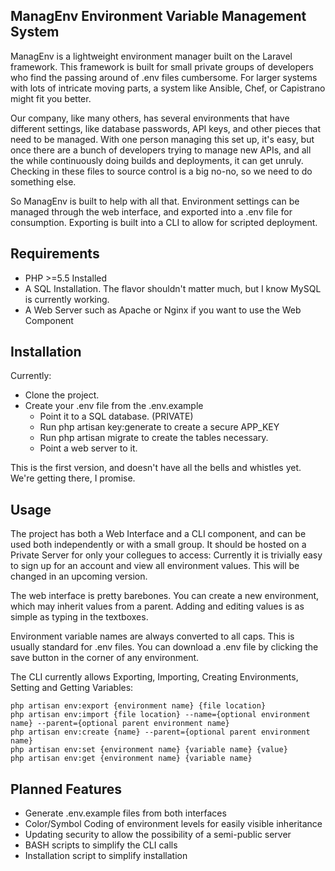 ## ManagEnv Environment Variable Management System

ManagEnv is a lightweight environment manager built on the Laravel framework. This framework is built for small private groups of 
developers who find the passing around of .env files cumbersome. For larger systems with lots of intricate moving parts, a system 
like Ansible, Chef, or Capistrano might fit you better. 

Our company, like many others, has several environments that have different settings, like database passwords, API keys, and other 
pieces that need to be managed. With one person managing this set up, it's easy, but once there are a bunch of developers trying 
to manage new APIs, and all the while continuously doing builds and deployments, it can get unruly. Checking in these files to 
source control is a big no-no, so we need to do something else.

So ManagEnv is built to help with all that. Environment settings can be managed through the web interface, and exported into a 
.env file for consumption. Exporting is built into a CLI to allow for scripted deployment.

## Requirements

* PHP >=5.5 Installed
* A SQL Installation. The flavor shouldn't matter much, but I know MySQL is currently working.
* A Web Server such as Apache or Nginx if you want to use the Web Component

## Installation

Currently: 

* Clone the project. 
* Create your .env file from the .env.example
    * Point it to a SQL database. (PRIVATE)
    * Run php artisan key:generate to create a secure APP_KEY
    * Run php artisan migrate to create the tables necessary.
    * Point a web server to it.
   
This is the first version, and doesn't have all the bells and whistles yet. We're getting there, I promise.

## Usage
The project has both a Web Interface and a CLI component, and can be used both independently or with a small group.
It should be hosted on a Private Server for only your collegues to access: Currently it is trivially easy to sign up for
an account and view all environment values. This will be changed in an upcoming version.

The web interface is pretty barebones. You can create a new environment, which may inherit values from a parent. Adding and editing
values is as simple as typing in the textboxes.

Environment variable names are always converted to all caps. This is usually standard for .env files. You can download a .env file by
clicking the save button in the corner of any environment.

The CLI currently allows Exporting, Importing, Creating Environments, Setting and Getting Variables:

    php artisan env:export {environment name} {file location}
    php artisan env:import {file location} --name={optional environment name} --parent={optional parent environment name}
    php artisan env:create {name} --parent={optional parent environment name}
    php artisan env:set {environment name} {variable name} {value}
    php artisan env:get {environment name} {variable name}

## Planned Features
* Generate .env.example files from both interfaces
* Color/Symbol Coding of environment levels for easily visible inheritance
* Updating security to allow the possibility of a semi-public server
* BASH scripts to simplify the CLI calls
* Installation script to simplify installation
